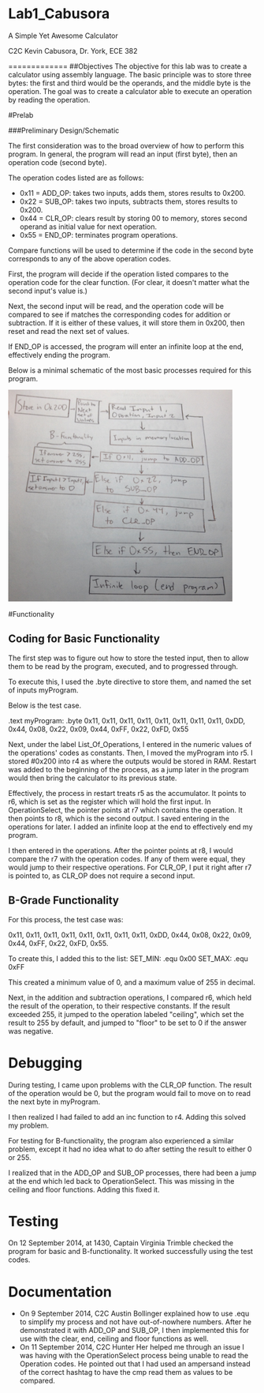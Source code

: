 Lab1_Cabusora
=============

A Simple Yet Awesome Calculator

C2C Kevin Cabusora, Dr. York, ECE 382

=============
##Objectives
The objective for this lab was to create a calculator using assembly language.  The basic principle was to store three bytes:  the first and third would be the operands, and the middle byte is the operation.  The goal was to create a calculator able to execute an operation by reading the operation.

#Prelab

###Preliminary Design/Schematic

The first consideration was to the broad overview of how to perform this program.  In general, the program will read an input (first byte), then an operation code (second byte).

The operation codes listed are as follows:
* 0x11 = ADD_OP: takes two inputs, adds them, stores results to 0x200.
* 0x22 = SUB_OP: takes two inputs, subtracts them, stores results to 0x200.
* 0x44 = CLR_OP: clears result by storing 00 to memory, stores second operand as initial value for next operation.
* 0x55 = END_OP: terminates program operations.

Compare functions will be used to determine if the code in the second byte corresponds to any of the above operation codes.

First, the program will decide if the operation listed compares to the operation code for the clear function.  (For clear, it doesn't matter what the second input's value is.)

Next, the second input will be read, and the operation code will be compared to see if matches the corresponding codes for addition or subtraction.  If it is either of these values, it will store them in 0x200, then reset and read the next set of values.

If END_OP is accessed, the program will enter an infinite loop at the end, effectively ending the program.

Below is a minimal schematic of the most basic processes required for this program.

![Prelab Schematic](https://github.com/KevinCabusora/Lab1_Cabusora/blob/master/Prelab%20Schematic.PNG?raw=true "Image")

#Functionality

## Coding for Basic Functionality

The first step was to figure out how to store the tested input, then to allow them to be read by the program, executed, and to progressed through.

To execute this, I used the .byte directive to store them, and named the set of inputs myProgram.

Below is the test case.

  .text
  myProgram:	.byte	0x11, 0x11, 0x11, 0x11, 0x11, 0x11, 0x11, 0x11, 0xDD, 0x44, 0x08, 0x22, 0x09, 0x44, 0xFF, 0x22, 0xFD, 0x55
  
Next, under the label List_Of_Operations, I entered in the numeric values of the operations' codes as constants.  Then, I moved the myProgram into r5.  I stored #0x200 into r4 as where the outputs would be stored in RAM.  Restart was added to the beginning of the process, as a jump later in the program would then bring the calculator to its previous state.  

Effectively, the process in restart treats r5 as the accumulator.  It points to r6, which is set as the register which will hold the first input.  In OperationSelect, the pointer points at r7 which contains the operation.  It then points to r8, which is the second output.  I saved entering in the operations for later.  I added an infinite loop at the end to effectively end my program.

I then entered in the operations.  After the pointer points at r8, I would compare the r7 with the operation codes.  If any of them were equal, they would jump to their respective operations.  For CLR_OP, I put it right after r7 is pointed to, as CLR_OP does not require a second input.

## B-Grade Functionality

For this process, the test case was:

  0x11, 0x11, 0x11, 0x11, 0x11, 0x11, 0x11, 0x11, 0xDD, 0x44, 0x08, 0x22, 0x09, 0x44, 0xFF, 0x22, 0xFD, 0x55.

To create this, I added this to the list:
  SET_MIN:		.equ	0x00
  SET_MAX:		.equ	0xFF

This created a minimum value of 0, and a maximum value of 255 in decimal.

Next, in the addition and subtraction operations, I compared r6, which held the result of the operation, to their respective constants.  If the result exceeded 255, it jumped to the operation labeled "ceiling", which set the result to 255 by default, and jumped to "floor" to be set to 0 if the answer was negative.

# Debugging

During testing, I came upon problems with the CLR_OP function.  The result of the operation would be 0, but the program would fail to move on to read the next byte in myProgram.

I then realized I had failed to add an inc function to r4.  Adding this solved my problem.

For testing for B-functionality, the program also experienced a similar problem, except it had no idea what to do after setting the result to either 0 or 255.

I realized that in the ADD_OP and SUB_OP processes, there had been a jump at the end which led back to OperationSelect.  This was missing in the ceiling and floor functions.  Adding this fixed it.

# Testing

On 12 September 2014, at 1430, Captain Virginia Trimble checked the program for basic and B-functionality.  It worked successfully using the test codes.

# Documentation
* On 9 September 2014, C2C Austin Bollinger explained how to use .equ to simplify my process and not have out-of-nowhere numbers.  After he demonstrated it with ADD_OP and SUB_OP, I then implemented this for use with the clear, end, ceiling and floor functions as well.
* On 11 September 2014, C2C Hunter Her helped me through an issue I was having with the OperationSelect process being unable to read the Operation codes.  He pointed out that I had used an ampersand instead of the correct hashtag to have the cmp read them as values to be compared. 


